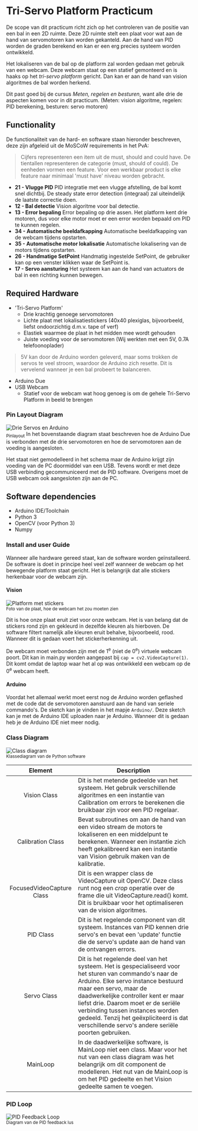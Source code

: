 # Tri-Servo Platform Practicum
De scope van dit practicum richt zich op het controleren van de positie van een bal in een 2D ruimte. Deze 2D ruimte stelt een plaat voor wat aan de hand van servomotoren kan worden gekanteld. Aan de hand van PID worden de graden berekend en kan er een erg precies systeem worden ontwikkeld.

Het lokaliseren van de bal op de platform zal worden gedaan met gebruik van een webcam. Deze webcam staat op een statief gemonteerd en is haaks op het  _tri-servo platform_  gericht. Dan kan er aan de hand van vision algoritmes de bal worden herkend.

Dit past goed bij de cursus  _Meten, regelen en besturen_, want alle drie de aspecten komen voor in dit practicum. (Meten: vision algoritme, regelen: PID berekening, besturen: servo motoren)

## Functionality
De functionaliteit van de hard- en software staan hieronder beschreven, deze zijn afgeleid uit de MoSCoW requirements in het PvA:

> Cijfers representeren een item uit de must, should and could have. De tientallen representeren de categorie (must, should of could). De eenheden vormen een feature. Voor een werkbaar product is elke feature naar minimaal 'must have' niveau worden gebracht.

-   **21 - Vlugge PID**  PID integratie met een vlugge afstelling, de bal komt snel dichtbij. De steady state error detection (integraal) zal uiteindelijk de laatste correctie doen.
-   **12 - Bal detectie**  Vision algoritme voor bal detectie.
-   **13 - Error bepaling**  Error bepaling op drie assen. Het platform kent drie motoren, dus voor elke motor moet er een error worden bepaald om PID te kunnen regelen.
-   **34 - Automatische beeldafkapping**  Automatische beeldafkapping van de webcam tijdens opstarten.
-   **35 - Automatische motor lokalisatie**  Automatische lokalisering van de motors tijdens opstarten.
-   **26 - Handmatige SetPoint**  Handmatig ingestelde SetPoint, de gebruiker kan op een venster klikken waar de SetPoint is.
-   **17 - Servo aansturing**  Het systeem kan aan de hand van actuators de bal in een richting kunnen bewegen.

## Required Hardware

- 'Tri-Servo Platform'
	- Drie krachtig genoege servomotoren
	- Lichte plaat met lokalisatiestickers (40x40 plexiglas, bijvoorbeeld, liefst ondoorzichtig d.m.v. tape of verf)
	- Elastiek waarmee de plaat in het midden mee wordt gehouden
	- Juiste voeding voor de servomotoren (Wij werkten met een 5V, 0.7A telefoonoplader)
> 5V kan door de Arduino worden geleverd, maar soms trokken de servos te veel stroom, waardoor de Arduino zich resette. Dit is vervelend wanneer je een bal probeert te balanceren.
- Arduino Due
- USB Webcam
	- Statief voor de webcam wat hoog genoeg is om de gehele Tri-Servo Platform in beeld te brengen

### Pin Layout Diagram

![Drie Servos en Arduino](https://raw.githubusercontent.com/JulianvDoorn/TCTI-V2MRB-14/master/Img/HardwareLayout.png)<br>
<sub>Pinlayout</sub>
In het bovenstaande diagram staat beschreven hoe de Arduino Due is verbonden met de drie servomotoren en hoe de servomotoren aan de voeding is aangesloten.

Het staat niet gemodelleerd in het schema maar de Arduino krijgt zijn voeding van de PC doormiddel van een USB. Tevens wordt er met deze USB verbinding gecommuniceerd met de PID software. Overigens moet de USB webcam ook aangesloten zijn aan de PC.

## Software dependencies

- Arduino IDE/Toolchain
- Python 3
- OpenCV (voor Python 3)
- Numpy

### Install and user Guide

Wanneer alle hardware gereed staat, kan de software worden geïnstalleerd. De software is doet in principe heel veel zelf wanneer de webcam op het bewegende platform staat gericht. Het is belangrijk dat alle stickers herkenbaar voor de webcam zijn.

#### Vision
![Platform met stickers](https://raw.githubusercontent.com/JulianvDoorn/TCTI-V2MRB-14/master/Img/PlatformPlate.jpg)<br>
<sup>Foto van de plaat, hoe de webcam het zou moeten zien</sup>

Dit is hoe onze plaat eruit ziet voor onze webcam. Het is van belang dat de stickers rond zijn en gekleurd in dezelfde kleuren als hierboven. De software filtert namelijk alle kleuren eruit behalve, bijvoorbeeld, rood. Wanneer dit is gedaan voert het stickerherkenning uit. 

De webcam moet verbonden zijn met de 1<sup>e</sup> (niet de 0<sup>e</sup>) virtuele webcam poort. Dit kan in main.py worden aangepast bij `cap = cv2.VideoCapture(1)`. Dit komt omdat de laptop waar het al op was ontwikkeld een webcam op de 0<sup>e</sup> webcam heeft.

#### Arduino
Voordat het allemaal werkt moet eerst nog de Arduino worden geflashed met de code dat de servomotoren aanstuurd aan de hand van seriele commando's. De sketch kan je vinden in het mapje `Arduino/`. Deze sketch kan je met de Arduino IDE uploaden naar je Arduino. Wanneer dit is gedaan heb je de Arduino IDE niet meer nodig.

### Class Diagram

![Class diagram](https://raw.githubusercontent.com/JulianvDoorn/TCTI-V2MRB-14/master/Img/ClassDiagram.png)<br>
<sup>Klassediagram van de Python software</sup>

| Element       | Description   |
| :-----------: |---------------|
| Vision Class | Dit is het metende gedeelde van het systeem. Het gebruik verschillende algoritmes en een instantie van Calibration om errors te berekenen die bruikbaar zijn voor een PID regelaar. |
| Calibration Class | Bevat subroutines om aan de hand van een video stream de motors te lokaliseren en een middelpunt te berekenen. Wanneer een instantie zich heeft gekalibreerd kan een instantie van Vision gebruik maken van de kalibratie. |
| FocusedVideoCapture Class | Dit is een wrapper class de VideoCapture uit OpenCV. Deze class runt nog een _crop_ operatie over de frame die uit VideoCapture.read() komt. Dit is bruikbaar voor het optimaliseren van de vision algoritmes.  |
| PID Class | Dit is het regelende component van dit systeem. Instances van PID kennen drie servo's en bevat een 'update' functie die de servo's update aan de hand van de ontvangen errors. |
| Servo Class | Dit is het regelende deel van het systeem. Het is gespecialiseerd voor het sturen van commando's naar de Arduino. Elke servo instance bestuurd maar een servo, maar de daadwerkelijke controller kent er maar liefst drie. Daarom moet er de seriële verbinding tussen instances worden gedeeld. Tenzij het geëxpliciteerd is dat verschillende servo's andere seriële poorten gebruiken. |
| MainLoop | In de daadwerkelijke software, is MainLoop niet een class. Maar voor het nut van een class diagram was het belangrijk om dit component de modelleren. Het nut van de MainLoop is om het PID gedeelte en het Vision gedeelte samen te voegen. |

### PID Loop

![PID Feedback Loop](https://raw.githubusercontent.com/JulianvDoorn/TCTI-V2MRB-14/master/Img/PIDLoop.png)<br>
<sup>Diagram van de PID feedback lus</sup>